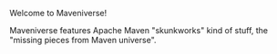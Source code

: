 Welcome to Maveniverse!

Maveniverse features Apache Maven "skunkworks" kind of stuff, the "missing pieces from Maven universe".
